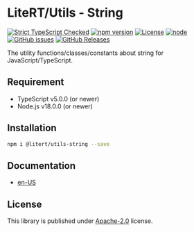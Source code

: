 # LiteRT/Utils - String

[![Strict TypeScript Checked](https://badgen.net/badge/TS/Strict "Strict TypeScript Checked")](https://www.typescriptlang.org)
[![npm version](https://img.shields.io/npm/v/@litert/utils-string.svg?colorB=brightgreen)](https://www.npmjs.com/package/@litert/utils-string "Stable Version")
[![License](https://img.shields.io/npm/l/@litert/utils-string.svg?maxAge=2592000?style=plastic)](https://github.com/litert/utils.js/blob/master/LICENSE)
[![node](https://img.shields.io/node/v/@litert/utils-string.svg?colorB=brightgreen)](https://nodejs.org/dist/latest-v8.x/)
[![GitHub issues](https://img.shields.io/github/issues/litert/utils.js.svg)](https://github.com/litert/utils.js/issues)
[![GitHub Releases](https://img.shields.io/github/release/litert/utils.js.svg)](https://github.com/litert/utils.js/releases "Stable Release")

The utility functions/classes/constants about string for JavaScript/TypeScript.

## Requirement

- TypeScript v5.0.0 (or newer)
- Node.js v18.0.0 (or newer)

## Installation

```sh
npm i @litert/utils-string --save
```

## Documentation

- [en-US](https://litert.org/projects/utils.js/api-docs/string/)

## License

This library is published under [Apache-2.0](https://github.com/litert/utils.js/blob/master/LICENSE) license.
